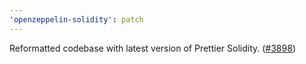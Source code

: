 ```yaml
---
'openzeppelin-solidity': patch
---
```


Reformatted codebase with latest version of Prettier Solidity. ([#3898](https://github.com/OpenZeppelin/openzeppelin-contracts/pull/3898))
